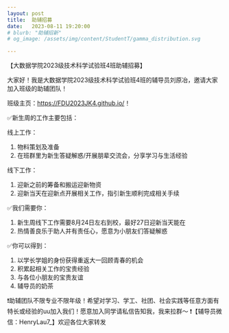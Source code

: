 ```yaml
---
layout: post
title:  助辅招募
date:   2023-08-11 19:20:00
# blurb: "助辅招新"
# og_image: /assets/img/content/StudentT/gamma_distribution.svg

---
```


【大数据学院2023级技术科学试验班4班助辅招募】

大家好！我是大数据学院2023级技术科学试验班4班的辅导员刘原冶，邀请大家加入班级的助辅团队！

班级主页：<a href="https://FDU2023JK4.github.io/">https://FDU2023JK4.github.io/</a>！

✅新生周的工作主要包括：

线上工作：
1. 物料策划及准备
2. 在班群里为新生答疑解惑/开展朋辈交流会，分享学习与生活经验

线下工作：
1. 迎新之前的筹备和搬运迎新物资
2. 迎新当天在迎新点开展相关工作，指引新生顺利完成相关手续

✅我们需要你：
1. 新生周线下工作需要8月24日左右到校，最好27日迎新当天能在
2. 热情善良乐于助人并有责任心，愿意为小朋友们答疑解惑

✅你可以得到：
1. 以学长学姐的身份获得重返大一回顾青春的机会
2. 积累起相关工作的宝贵经验
3. 与各位小朋友的宝贵友谊
4. 辅导员的奶茶

❗️助辅团队不限专业不限年级！希望对学习、学工、社团、社会实践等任意方面有特长或经验的uu加入我们！愿意加入同学请私信告知我，我来拉群～
❗️【辅导员微信：HenryLau7_】欢迎各位大家转发